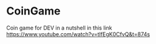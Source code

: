 # CoinGame
Coin game for DEV in a nutshell in this link https://www.youtube.com/watch?v=tIfEgK0CfvQ&t=874s

